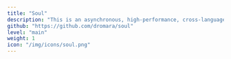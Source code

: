 ```yaml
---
title: "Soul"
description: "This is an asynchronous, high-performance, cross-language, responsive API gateway.I hope that something can protect your micro service like a soul.After referring to excellent gateways such as Kong, Spring-Cloud-Gateway, soul was born standing on the shoulders of giants!"
github: "https://github.com/dromara/soul"
level: "main"
weight: 1
icon: "/img/icons/soul.png"
---
```


